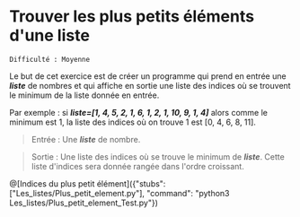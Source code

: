 # Trouver les plus petits éléments d'une liste
`Difficulté : Moyenne`

Le but de cet exercice est de créer un programme qui prend en entrée une ***liste*** de nombres et qui affiche en sortie une liste des indices où se trouvent le minimum de la liste donnée en entrée.

Par exemple : si ***liste=[1, 4, 5, 2, 1, 6, 1, 2, 1, 10, 9, 1, 4]*** alors comme le minimum est 1, la liste des indices où on trouve 1 est [0, 4, 6, 8, 11].

> Entrée : Une ***liste*** de nombre.

> Sortie : Une liste des indices où se trouve le minimum de ***liste***. Cette liste d'indices sera donnée rangée dans l'ordre croissant.

@[Indices du plus petit élément]({"stubs": ["Les_listes/Plus_petit_element.py"], "command": "python3 Les_listes/Plus_petit_element_Test.py"})
